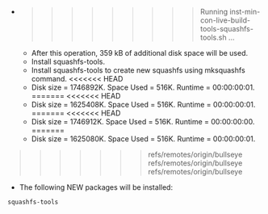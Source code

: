 * >>>>>>>>> Running inst-min-con-live-build-tools-squashfs-tools.sh ...
  * After this operation, 359 kB of additional disk space will be used.
  * Install squashfs-tools.
  * Install squashfs-tools to create new squashfs using mksquashfs command.
<<<<<<< HEAD
  * Disk size = 1746892K. Space Used = 516K. Runtime = 00:00:00:01.
=======
<<<<<<< HEAD
  * Disk size = 1625408K. Space Used = 516K. Runtime = 00:00:00:01.
=======
<<<<<<< HEAD
  * Disk size = 1746912K. Space Used = 516K. Runtime = 00:00:00:00.
=======
  * Disk size = 1625080K. Space Used = 516K. Runtime = 00:00:00:01.
>>>>>>> refs/remotes/origin/bullseye
>>>>>>> refs/remotes/origin/bullseye
>>>>>>> refs/remotes/origin/bullseye
  * The following NEW packages will be installed:
  ```bash
squashfs-tools
  ```
